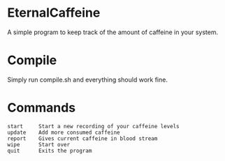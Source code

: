 # EternalCaffeine
A simple program to keep track of the amount of caffeine in your system.

# Compile
Simply run compile.sh and everything should work fine.

# Commands
	start     Start a new recording of your caffeine levels
	update    Add more consumed caffeine
	report    Gives current caffeine in blood stream
	wipe      Start over
	quit      Exits the program

